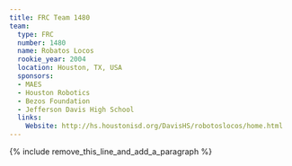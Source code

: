 ```yaml
---
title: FRC Team 1480
team:
  type: FRC
  number: 1480
  name: Robatos Locos
  rookie_year: 2004
  location: Houston, TX, USA
  sponsors:
  - MAES
  - Houston Robotics
  - Bezos Foundation
  - Jefferson Davis High School
  links:
    Website: http://hs.houstonisd.org/DavisHS/robotoslocos/home.html
---
```


{% include remove_this_line_and_add_a_paragraph %}